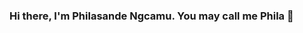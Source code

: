 ### Hi there, I'm Philasande Ngcamu. You may call me Phila 👋

<!--
**PhilaNgcamu/PhilaNgcamu** is a ✨ _special_ ✨ repository because its `README.md` (this file) appears on your GitHub profile.

Here are some ideas to get you started:

- 🔭 I’m currently working on React Native projects at Umuzi.org...
- 🌱 I’m currently learning React Native...
- 👯 I’m looking to collaborate on GitHub
- 🤔 I’m looking for help with ...
- 💬 Ask me about any tech related stuff
- 📫 How to reach me: LinkedIn - Philasande (Happy) Ngcamu
- 😄 Pronouns: ...
- ⚡ Fun fact: ...
-->
